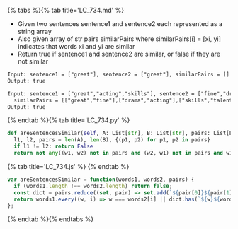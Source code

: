 {% tabs %}{% tab title='LC_734.md' %}

* Given two sentences sentence1 and sentence2 each represented as a string array
* Also given array of str pairs similarPairs where similarPairs[i] = [xi, yi] indicates that words xi and yi are similar
* Return true if sentence1 and sentence2 are similar, or false if they are not similar

```txt
Input: sentence1 = ["great"], sentence2 = ["great"], similarPairs = []
Output: true

Input: sentence1 = ["great","acting","skills"], sentence2 = ["fine","drama","talent"],
  similarPairs = [["great","fine"],["drama","acting"],["skills","talent"]]
Output: true
```

{% endtab %}{% tab title='LC_734.py' %}

```py
def areSentencesSimilar(self, A: List[str], B: List[str], pairs: List[List[str]]) -> bool:
  l1, l2, pairs = len(A), len(B), {(p1, p2) for p1, p2 in pairs}
  if l1 != l2: return False
  return not any((w1, w2) not in pairs and (w2, w1) not in pairs and w1 != w2 for w1, w2 in zip(A, B))
```

{% tab title='LC_734.js' %}
{% endtab %}

```js
var areSentencesSimilar = function(words1, words2, pairs) {
  if (words1.length !== words2.length) return false;
  const dict = pairs.reduce((set, pair) => set.add(`${pair[0]}${pair[1]}`), new Set);
  return words1.every((w, i) => w === words2[i] || dict.has(`${w}${words2[i]}`) || dict.has(`${words2[i]}${w}`))
};
```

{% endtab %}{% endtabs %}
